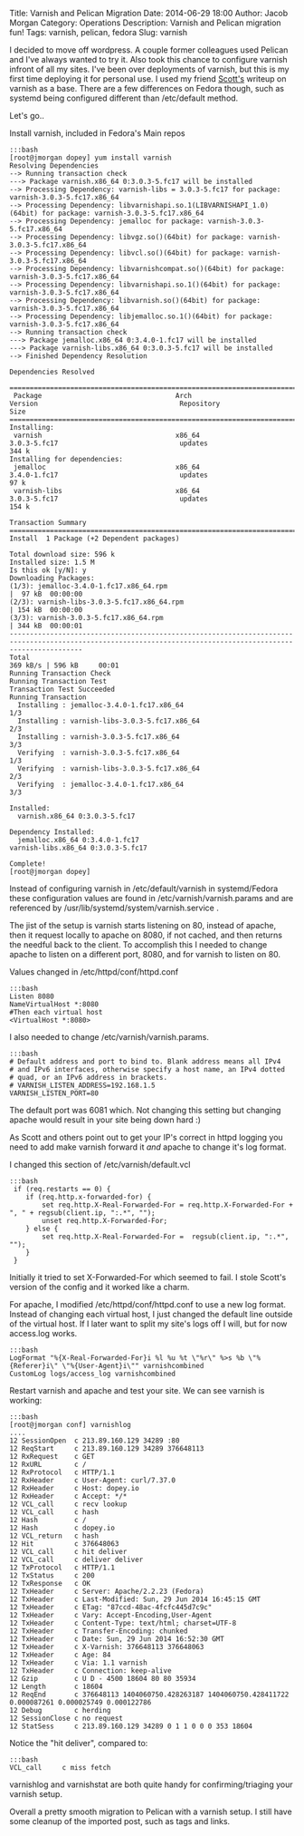 Title: Varnish and Pelican Migration
Date: 2014-06-29 18:00
Author: Jacob Morgan
Category: Operations
Description: Varnish and Pelican migration fun!
Tags: varnish, pelican, fedora
Slug: varnish

I decided to move off wordpress. A couple former colleagues used Pelican and I've always wanted to try it. Also took this chance to configure varnish infront of all my sites. I've been over deployments of varnish, but this is my first time deploying it for personal use. I used my friend [Scott's](http://codetwit.com/varnish-setup.html) writeup on varnish as a base. There are a few differences on Fedora though, such as systemd being configured different than /etc/default method.

Let's go..

Install varnish, included in Fedora's Main repos

    :::bash
    [root@jmorgan dopey] yum install varnish
    Resolving Dependencies
    --> Running transaction check
    ---> Package varnish.x86_64 0:3.0.3-5.fc17 will be installed
    --> Processing Dependency: varnish-libs = 3.0.3-5.fc17 for package: varnish-3.0.3-5.fc17.x86_64
    --> Processing Dependency: libvarnishapi.so.1(LIBVARNISHAPI_1.0)(64bit) for package: varnish-3.0.3-5.fc17.x86_64
    --> Processing Dependency: jemalloc for package: varnish-3.0.3-5.fc17.x86_64
    --> Processing Dependency: libvgz.so()(64bit) for package: varnish-3.0.3-5.fc17.x86_64
    --> Processing Dependency: libvcl.so()(64bit) for package: varnish-3.0.3-5.fc17.x86_64
    --> Processing Dependency: libvarnishcompat.so()(64bit) for package: varnish-3.0.3-5.fc17.x86_64
    --> Processing Dependency: libvarnishapi.so.1()(64bit) for package: varnish-3.0.3-5.fc17.x86_64
    --> Processing Dependency: libvarnish.so()(64bit) for package: varnish-3.0.3-5.fc17.x86_64
    --> Processing Dependency: libjemalloc.so.1()(64bit) for package: varnish-3.0.3-5.fc17.x86_64
    --> Running transaction check
    ---> Package jemalloc.x86_64 0:3.4.0-1.fc17 will be installed
    ---> Package varnish-libs.x86_64 0:3.0.3-5.fc17 will be installed
    --> Finished Dependency Resolution
    
    Dependencies Resolved
    
    ==============================================================================================================================================================
     Package                                 Arch                              Version                                   Repository                          Size
    ==============================================================================================================================================================
    Installing:
     varnish                                 x86_64                            3.0.3-5.fc17                              updates                            344 k
    Installing for dependencies:
     jemalloc                                x86_64                            3.4.0-1.fc17                              updates                             97 k
     varnish-libs                            x86_64                            3.0.3-5.fc17                              updates                            154 k
    
    Transaction Summary
    ==============================================================================================================================================================
    Install  1 Package (+2 Dependent packages)
    
    Total download size: 596 k
    Installed size: 1.5 M
    Is this ok [y/N]: y
    Downloading Packages:
    (1/3): jemalloc-3.4.0-1.fc17.x86_64.rpm                                                                                                |  97 kB  00:00:00     
    (2/3): varnish-libs-3.0.3-5.fc17.x86_64.rpm                                                                                            | 154 kB  00:00:00     
    (3/3): varnish-3.0.3-5.fc17.x86_64.rpm                                                                                                 | 344 kB  00:00:01     
    --------------------------------------------------------------------------------------------------------------------------------------------------------------
    Total                                                                                                                         369 kB/s | 596 kB     00:01     
    Running Transaction Check
    Running Transaction Test
    Transaction Test Succeeded
    Running Transaction
      Installing : jemalloc-3.4.0-1.fc17.x86_64                                                                                                               1/3 
      Installing : varnish-libs-3.0.3-5.fc17.x86_64                                                                                                           2/3 
      Installing : varnish-3.0.3-5.fc17.x86_64                                                                                                                3/3 
      Verifying  : varnish-3.0.3-5.fc17.x86_64                                                                                                                1/3 
      Verifying  : varnish-libs-3.0.3-5.fc17.x86_64                                                                                                           2/3 
      Verifying  : jemalloc-3.4.0-1.fc17.x86_64                                                                                                               3/3 
    
    Installed:
      varnish.x86_64 0:3.0.3-5.fc17                                                                                                                               
    
    Dependency Installed:
      jemalloc.x86_64 0:3.4.0-1.fc17                                              varnish-libs.x86_64 0:3.0.3-5.fc17                                             
    
    Complete!
    [root@jmorgan dopey]


Instead of configuring varnish in /etc/default/varnish in systemd/Fedora these configuration values are found in /etc/varnish/varnish.params and are referenced by /usr/lib/systemd/system/varnish.service .

The jist of the setup is varnish starts listening on 80, instead of apache, then it request locally to apache on 8080, if not cached, and then returns the needful back to the client. To accomplish this I needed to change apache to listen on a different port, 8080, and for varnish to listen on 80.

Values changed in /etc/httpd/conf/httpd.conf

    :::bash
    Listen 8080
    NameVirtualHost *:8080
    #Then each virtual host
    <VirtualHost *:8080>

I also needed to change /etc/varnish/varnish.params.

    :::bash
    # Default address and port to bind to. Blank address means all IPv4
    # and IPv6 interfaces, otherwise specify a host name, an IPv4 dotted
    # quad, or an IPv6 address in brackets.
    # VARNISH_LISTEN_ADDRESS=192.168.1.5
    VARNISH_LISTEN_PORT=80

The default port was 6081 which. Not changing this setting but changing apache would result in your site being down hard :)

As Scott and others point out to get your IP's correct in httpd logging you need to add make varnish forward it *and* apache to change it's log format.

I changed this section of /etc/varnish/default.vcl 

    :::bash
     if (req.restarts == 0) {
        if (req.http.x-forwarded-for) {
            set req.http.X-Real-Forwarded-For = req.http.X-Forwarded-For + ", " + regsub(client.ip, ":.*", "");
            unset req.http.X-Forwarded-For;
        } else {
            set req.http.X-Real-Forwarded-For =  regsub(client.ip, ":.*", "");
        }
     }

Initially it tried to set X-Forwarded-For which seemed to fail. I stole Scott's version of the config and it worked like a charm.

For apache, I modified /etc/httpd/conf/httpd.conf to use a new log format. Instead of changing each virtual host, I just changed the default line outside of the virtual host. If I later want to split my site's logs off I will, but for now access.log works. 

    :::bash
    LogFormat "%{X-Real-Forwarded-For}i %l %u %t \"%r\" %>s %b \"%{Referer}i\" \"%{User-Agent}i\"" varnishcombined
    CustomLog logs/access_log varnishcombined


Restart varnish and apache and test your site. We can see varnish is working:

    :::bash
    [root@jmorgan conf] varnishlog 
    ....
    12 SessionOpen  c 213.89.160.129 34289 :80
    12 ReqStart     c 213.89.160.129 34289 376648113
    12 RxRequest    c GET
    12 RxURL        c /
    12 RxProtocol   c HTTP/1.1
    12 RxHeader     c User-Agent: curl/7.37.0
    12 RxHeader     c Host: dopey.io
    12 RxHeader     c Accept: */*
    12 VCL_call     c recv lookup
    12 VCL_call     c hash
    12 Hash         c /
    12 Hash         c dopey.io
    12 VCL_return   c hash
    12 Hit          c 376648063
    12 VCL_call     c hit deliver
    12 VCL_call     c deliver deliver
    12 TxProtocol   c HTTP/1.1
    12 TxStatus     c 200
    12 TxResponse   c OK
    12 TxHeader     c Server: Apache/2.2.23 (Fedora)
    12 TxHeader     c Last-Modified: Sun, 29 Jun 2014 16:45:15 GMT
    12 TxHeader     c ETag: "87ccd-48ac-4fcfc445d7c9c"
    12 TxHeader     c Vary: Accept-Encoding,User-Agent
    12 TxHeader     c Content-Type: text/html; charset=UTF-8
    12 TxHeader     c Transfer-Encoding: chunked
    12 TxHeader     c Date: Sun, 29 Jun 2014 16:52:30 GMT
    12 TxHeader     c X-Varnish: 376648113 376648063
    12 TxHeader     c Age: 84
    12 TxHeader     c Via: 1.1 varnish
    12 TxHeader     c Connection: keep-alive
    12 Gzip         c U D - 4500 18604 80 80 35934
    12 Length       c 18604
    12 ReqEnd       c 376648113 1404060750.428263187 1404060750.428411722 0.000087261 0.000025749 0.000122786
    12 Debug        c herding
    12 SessionClose c no request
    12 StatSess     c 213.89.160.129 34289 0 1 1 0 0 0 353 18604

Notice the "hit deliver", compared to:

    :::bash
    VCL_call     c miss fetch

varnishlog and varnishstat are both quite handy for confirming/triaging your varnish setup. 

Overall a pretty smooth migration to Pelican with a varnish setup. I still have some cleanup of the imported post, such as tags and links. 

